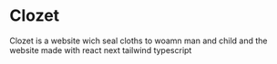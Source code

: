 # Clozet
 Clozet is a website wich seal cloths to woamn man and child and the website made with react next tailwind typescript
